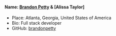 #### Name: [Brandon Petty](https://github.com/brandonpetty) & [Alissa Taylor]
- Place: Atlanta, Georgia, United States of America
- Bio: Full stack developer
- GitHub: [brandonpetty](https://github.com/brandonpetty)

